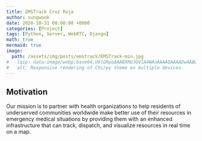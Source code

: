 ```yaml
---
title: EMSTrack Cruz Roja
author: sungwook
date: 2020-10-31 00:00:00 +0800
categories: [Project]
tags: [Python, Server, WebRTC, Django]
math: true
mermaid: true
image:
  path: /assets/img/posts/emstrack/EMSTrack-min.jpg
#   lqip: data:image/webp;base64,UklGRpoAAABXRUJQVlA4WAoAAAAQAAAADwAABwAAQUxQSDIAAAARL0AmbZurmr57yyIiqE8oiG0bejIYEQTgqiDA9vqnsUSI6H+oAERp2HZ65qP/VIAWAFZQOCBCAAAA8AEAnQEqEAAIAAVAfCWkAALp8sF8rgRgAP7o9FDvMCkMde9PK7euH5M1m6VWoDXf2FkP3BqV0ZYbO6NA/VFIAAAA
#   alt: Responsive rendering of Chirpy theme on multiple devices.
---
```


## Motivation

Our mission is to partner with health organizations to help residents of underserved communities worldwide make better use of their resources in emergency medical situations by providing them with an enhanced infrastructure that can track, dispatch, and visualize resources in real time on a map.
## 